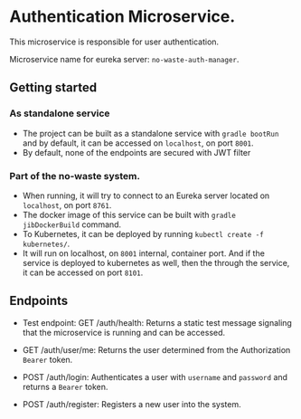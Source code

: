 # Authentication Microservice.

This microservice is responsible for user authentication.

Microservice name for eureka server: `no-waste-auth-manager`.

## Getting started

### As standalone service

* The project can be built as a standalone service with `gradle bootRun` and by default, it can be accessed on `localhost`, on 
port `8001`.
* By default, none of the endpoints are secured with JWT filter

### Part of the no-waste system.
* When running, it will try to connect to an Eureka server located on `localhost`, on port `8761`.
* The docker image of this service can be built with `gradle jibDockerBuild` command.
* To Kubernetes, it can be deployed by running `kubectl create -f kubernetes/`.
* It will run on localhost, on `8001` internal, container port. And if the service is deployed to kubernetes as well, then the through the service, it can be accessed on port 
`8101`.

## Endpoints

* Test endpoint: GET /auth/health: Returns a static test message signaling that the microservice is running and can be accessed.

* GET /auth/user/me: Returns the user determined from the Authorization `Bearer` token.
* POST /auth/login: Authenticates a user with `username` and `password` and returns a `Bearer` token.
* POST /auth/register: Registers a new user into the system.
